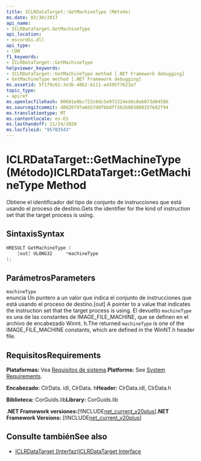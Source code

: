 ```yaml
---
title: ICLRDataTarget::GetMachineType (Método)
ms.date: 03/30/2017
api_name:
- ICLRDataTarget.GetMachineType
api_location:
- mscordbi.dll
api_type:
- COM
f1_keywords:
- ICLRDataTarget::GetMachineType
helpviewer_keywords:
- ICLRDataTarget::GetMachineType method [.NET Framework debugging]
- GetMachineType method [.NET Framework debugging]
ms.assetid: 5f1f9c61-3e3b-48b2-b111-a4395f7623a7
topic_type:
- apiref
ms.openlocfilehash: 00601e0bc722c0dc5e972324eddc0ab073d04586
ms.sourcegitcommit: d8020797a6657d0fbbdff362b80300815f682f94
ms.translationtype: MT
ms.contentlocale: es-ES
ms.lasthandoff: 11/24/2020
ms.locfileid: "95703543"
---
```

# <a name="iclrdatatargetgetmachinetype-method"></a><span data-ttu-id="cfee8-102">ICLRDataTarget::GetMachineType (Método)</span><span class="sxs-lookup"><span data-stu-id="cfee8-102">ICLRDataTarget::GetMachineType Method</span></span>

<span data-ttu-id="cfee8-103">Obtiene el identificador del tipo de conjunto de instrucciones que está usando el proceso de destino.</span><span class="sxs-lookup"><span data-stu-id="cfee8-103">Gets the identifier for the kind of instruction set that the target process is using.</span></span>  
  
## <a name="syntax"></a><span data-ttu-id="cfee8-104">Sintaxis</span><span class="sxs-lookup"><span data-stu-id="cfee8-104">Syntax</span></span>  
  
```cpp  
HRESULT GetMachineType (  
    [out] ULONG32     *machineType  
);  
```  
  
## <a name="parameters"></a><span data-ttu-id="cfee8-105">Parámetros</span><span class="sxs-lookup"><span data-stu-id="cfee8-105">Parameters</span></span>  

 `machineType`  
 <span data-ttu-id="cfee8-106">enuncia Un puntero a un valor que indica el conjunto de instrucciones que está usando el proceso de destino.</span><span class="sxs-lookup"><span data-stu-id="cfee8-106">[out] A pointer to a value that indicates the instruction set that the target process is using.</span></span> <span data-ttu-id="cfee8-107">El devuelto `machineType` es una de las constantes de IMAGE_FILE_MACHINE, que se definen en el archivo de encabezado Winnt. h.</span><span class="sxs-lookup"><span data-stu-id="cfee8-107">The returned `machineType` is one of the IMAGE_FILE_MACHINE constants, which are defined in the WinNT.h header file.</span></span>  
  
## <a name="requirements"></a><span data-ttu-id="cfee8-108">Requisitos</span><span class="sxs-lookup"><span data-stu-id="cfee8-108">Requirements</span></span>  

 <span data-ttu-id="cfee8-109">**Plataformas:** Vea [Requisitos de sistema](../../get-started/system-requirements.md).</span><span class="sxs-lookup"><span data-stu-id="cfee8-109">**Platforms:** See [System Requirements](../../get-started/system-requirements.md).</span></span>  
  
 <span data-ttu-id="cfee8-110">**Encabezado:** ClrData. idl, ClrData. h</span><span class="sxs-lookup"><span data-stu-id="cfee8-110">**Header:** ClrData.idl, ClrData.h</span></span>  
  
 <span data-ttu-id="cfee8-111">**Biblioteca:** CorGuids.lib</span><span class="sxs-lookup"><span data-stu-id="cfee8-111">**Library:** CorGuids.lib</span></span>  
  
 <span data-ttu-id="cfee8-112">**.NET Framework versiones:**[!INCLUDE[net_current_v20plus](../../../../includes/net-current-v20plus-md.md)]</span><span class="sxs-lookup"><span data-stu-id="cfee8-112">**.NET Framework Versions:** [!INCLUDE[net_current_v20plus](../../../../includes/net-current-v20plus-md.md)]</span></span>  
  
## <a name="see-also"></a><span data-ttu-id="cfee8-113">Consulte también</span><span class="sxs-lookup"><span data-stu-id="cfee8-113">See also</span></span>

- [<span data-ttu-id="cfee8-114">ICLRDataTarget (Interfaz)</span><span class="sxs-lookup"><span data-stu-id="cfee8-114">ICLRDataTarget Interface</span></span>](iclrdatatarget-interface.md)
